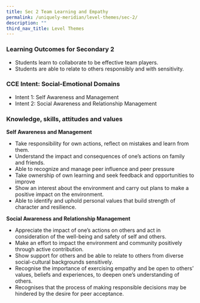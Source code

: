 ```yaml
---
title: Sec 2 Team Learning and Empathy
permalink: /uniquely-meridian/level-themes/sec-2/
description: ""
third_nav_title: Level Themes
---
```

### Learning Outcomes for Secondary 2

* Students learn to collaborate to be effective team players. 
* Students are able to relate to others responsibly and with sensitivity.

### CCE Intent: Social-Emotional Domains
* Intent 1: Self Awareness and Management
* Intent 2: Social Awareness and Relationship Management

### Knowledge, skills, attitudes and values
**Self Awareness and Management**
* Take responsibility for own actions, reflect on mistakes and learn from them.
* Understand the impact and consequences of one’s actions on family and friends.
* Able to recognize and manage peer influence and peer pressure
* Take ownership of own learning and seek feedback and opportunities to improve
* Show an interest  about the environment and carry out plans to make a positive impact on the environment. 
* Able to identify and uphold personal values that build strength of character and resilience.  

   
**Social Awareness and Relationship Management**
* Appreciate the impact of one’s actions on others and act in consideration of the well-being and safety of self and others.
* Make an effort to impact the environment and community positively through active contribution.
* Show support for others and be able to relate to others from diverse social-cultural backgrounds sensitively.
* Recognise the importance of exercising empathy and be open to others’ values, beliefs and experiences, to deepen one’s understanding of others.
* Recognises that the process of making responsible decisions may be hindered by the desire for peer acceptance. 